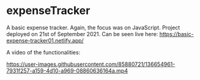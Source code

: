 # expenseTracker

A basic expense tracker. Again, the focus was on JavaScript. 
Project deployed on 21st of September 2021.
Can be seen live here: https://basic-expense-tracker01.netlify.app/

A video of the functionalities:

https://user-images.githubusercontent.com/85880721/136654961-7931f257-a159-4d10-a969-08860636164a.mp4

